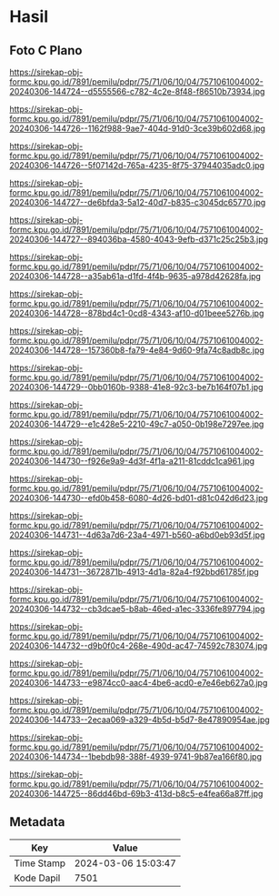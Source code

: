 # Hasil

## Foto C Plano

https://sirekap-obj-formc.kpu.go.id/7891/pemilu/pdpr/75/71/06/10/04/7571061004002-20240306-144724--d5555566-c782-4c2e-8f48-f86510b73934.jpg

https://sirekap-obj-formc.kpu.go.id/7891/pemilu/pdpr/75/71/06/10/04/7571061004002-20240306-144726--1162f988-9ae7-404d-91d0-3ce39b602d68.jpg

https://sirekap-obj-formc.kpu.go.id/7891/pemilu/pdpr/75/71/06/10/04/7571061004002-20240306-144726--5f07142d-765a-4235-8f75-37944035adc0.jpg

https://sirekap-obj-formc.kpu.go.id/7891/pemilu/pdpr/75/71/06/10/04/7571061004002-20240306-144727--de6bfda3-5a12-40d7-b835-c3045dc65770.jpg

https://sirekap-obj-formc.kpu.go.id/7891/pemilu/pdpr/75/71/06/10/04/7571061004002-20240306-144727--894036ba-4580-4043-9efb-d371c25c25b3.jpg

https://sirekap-obj-formc.kpu.go.id/7891/pemilu/pdpr/75/71/06/10/04/7571061004002-20240306-144728--a35ab61a-d1fd-4f4b-9635-a978d42628fa.jpg

https://sirekap-obj-formc.kpu.go.id/7891/pemilu/pdpr/75/71/06/10/04/7571061004002-20240306-144728--878bd4c1-0cd8-4343-af10-d01beee5276b.jpg

https://sirekap-obj-formc.kpu.go.id/7891/pemilu/pdpr/75/71/06/10/04/7571061004002-20240306-144728--157360b8-fa79-4e84-9d60-9fa74c8adb8c.jpg

https://sirekap-obj-formc.kpu.go.id/7891/pemilu/pdpr/75/71/06/10/04/7571061004002-20240306-144729--0bb0160b-9388-41e8-92c3-be7b164f07b1.jpg

https://sirekap-obj-formc.kpu.go.id/7891/pemilu/pdpr/75/71/06/10/04/7571061004002-20240306-144729--e1c428e5-2210-49c7-a050-0b198e7297ee.jpg

https://sirekap-obj-formc.kpu.go.id/7891/pemilu/pdpr/75/71/06/10/04/7571061004002-20240306-144730--f926e9a9-4d3f-4f1a-a211-81cddc1ca961.jpg

https://sirekap-obj-formc.kpu.go.id/7891/pemilu/pdpr/75/71/06/10/04/7571061004002-20240306-144730--efd0b458-6080-4d26-bd01-d81c042d6d23.jpg

https://sirekap-obj-formc.kpu.go.id/7891/pemilu/pdpr/75/71/06/10/04/7571061004002-20240306-144731--4d63a7d6-23a4-4971-b560-a6bd0eb93d5f.jpg

https://sirekap-obj-formc.kpu.go.id/7891/pemilu/pdpr/75/71/06/10/04/7571061004002-20240306-144731--3672871b-4913-4d1a-82a4-f92bbd61785f.jpg

https://sirekap-obj-formc.kpu.go.id/7891/pemilu/pdpr/75/71/06/10/04/7571061004002-20240306-144732--cb3dcae5-b8ab-46ed-a1ec-3336fe897794.jpg

https://sirekap-obj-formc.kpu.go.id/7891/pemilu/pdpr/75/71/06/10/04/7571061004002-20240306-144732--d9b0f0c4-268e-490d-ac47-74592c783074.jpg

https://sirekap-obj-formc.kpu.go.id/7891/pemilu/pdpr/75/71/06/10/04/7571061004002-20240306-144733--e9874cc0-aac4-4be6-acd0-e7e46eb627a0.jpg

https://sirekap-obj-formc.kpu.go.id/7891/pemilu/pdpr/75/71/06/10/04/7571061004002-20240306-144733--2ecaa069-a329-4b5d-b5d7-8e47890954ae.jpg

https://sirekap-obj-formc.kpu.go.id/7891/pemilu/pdpr/75/71/06/10/04/7571061004002-20240306-144734--1bebdb98-388f-4939-9741-9b87ea166f80.jpg

https://sirekap-obj-formc.kpu.go.id/7891/pemilu/pdpr/75/71/06/10/04/7571061004002-20240306-144725--86dd46bd-69b3-413d-b8c5-e4fea66a87ff.jpg


## Metadata

| Key        | Value               |
| ---------- | ------------------- |
| Time Stamp | 2024-03-06 15:03:47 |
| Kode Dapil | 7501                |



